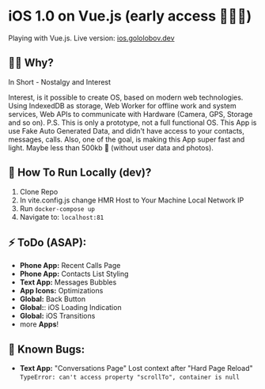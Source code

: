 # iOS 1.0 on Vue.js (early access 🐞🐞🐞)

Playing with Vue.js.
Live version: [ios.gololobov.dev](https://ios.gololobov.dev)


## 🤷‍♂️ Why?
In Short - Nostalgy and Interest

Interest, is it possible to create OS, based on modern web technologies. Using IndexedDB as storage, Web Worker for offline work and system services, Web APIs to communicate with Hardware (Camera, GPS, Storage and so on).
P.S. This is only a prototype, not a full functional OS. This App is use Fake Auto Generated Data, and didn't have access to your contacts, messages, calls.
Also, one of the goal, is making this App super fast and light. Maybe less than 500kb 🤔 (without user data and photos).



## 📲 How To Run Locally (dev)?
1. Clone Repo
2. In vite.config.js change HMR Host to Your Machine Local Network IP
3. Run `docker-compose up`
4. Navigate to: `localhost:81`

## ⚡️ ToDo (ASAP):
- **Phone App:** Recent Calls Page
- **Phone App:** Contacts List Styling
- **Text App:** Messages Bubbles
- **App Icons:** Optimizations
- **Global:** Back Button
- **Global:**: iOS Loading Indication
- **Global:** iOS Transitions
- more **Apps**!

## 🐞 Known Bugs:
- **Text App:** "Conversations Page" Lost context after "Hard Page Reload" `TypeError: can't access property "scrollTo", container is null`